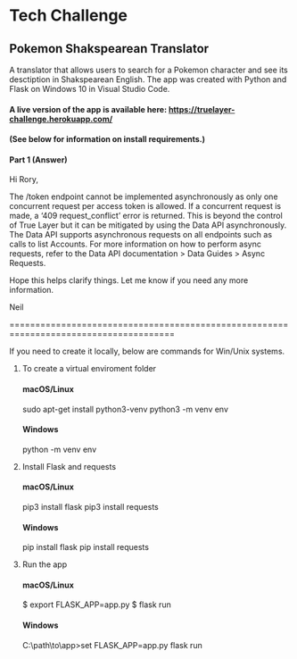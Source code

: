# Tech Challenge 
## Pokemon Shakspearean Translator
A translator that allows users to search for a Pokemon character and see its desctiption in Shakspearean English.
The app was created with Python and Flask on Windows 10 in Visual Studio Code.

#### A live version of the app is available here: https://truelayer-challenge.herokuapp.com/

#### (See below for information on install requirements.)


#### Part 1 (Answer)

Hi Rory,

The /token endpoint cannot be implemented asynchronously as only one concurrent request per access token is allowed. If a concurrent request is made, a ‘409 request_conflict’ error is returned. This is beyond the control of True Layer but it can be mitigated by using the Data API asynchronously.
The Data API supports asynchronous requests on all endpoints such as calls to list Accounts.
For more information on how to perform async requests, refer to the Data API documentation >  Data Guides >  Async Requests.

Hope this helps clarify things. Let me know if you need any more information.

Neil

======================================================================================



If you need to create it locally, below are commands for Win/Unix systems.

1. To create a virtual enviroment folder
    #### macOS/Linux
    sudo apt-get install python3-venv 
    python3 -m venv env

    #### Windows
    python -m venv env

2. Install Flask and requests
    #### macOS/Linux
    pip3 install flask
    pip3 install requests

    #### Windows
    pip install flask
    pip install requests

3. Run the app
    #### macOS/Linux
    $ export FLASK_APP=app.py
    $ flask run

    #### Windows
    C:\path\to\app>set FLASK_APP=app.py
    flask run